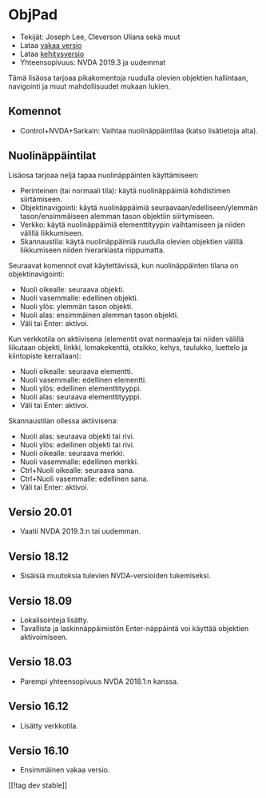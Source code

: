 # ObjPad #

* Tekijät: Joseph Lee, Cleverson Uliana sekä muut
* Lataa [vakaa versio][1]
* Lataa [kehitysversio][2]
* Yhteensopivuus: NVDA 2019.3 ja uudemmat

Tämä lisäosa tarjoaa pikakomentoja ruudulla olevien objektien hallintaan,
navigointi ja muut mahdollisuudet mukaan lukien.

## Komennot

* Control+NVDA+Sarkain: Vaihtaa nuolinäppäintilaa (katso lisätietoja alta).

## Nuolinäppäintilat

Lisäosa tarjoaa neljä tapaa nuolinäppäinten käyttämiseen:

* Perinteinen (tai normaali tila): käytä nuolinäppäimiä kohdistimen
  siirtämiseen.
* Objektinavigointi: käytä nuolinäppäimiä seuraavaan/edelliseen/ylemmän
  tason/ensimmäiseen alemman tason objektiin siirtymiseen.
* Verkko: käytä nuolinäppäimiä elementtityypin vaihtamiseen ja niiden
  välillä liikkumiseen.
* Skannaustila: käytä nuolinäppäimiä ruudulla olevien objektien välillä
  liikkumiseen niiden hierarkiasta riippumatta.

Seuraavat komennot ovat käytettävissä, kun nuolinäppäinten tilana on
objektinavigointi:

* Nuoli oikealle: seuraava objekti.
* Nuoli vasemmalle: edellinen objekti.
* Nuoli ylös: ylemmän tason objekti.
* Nuoli alas: ensimmäinen alemman tason objekti.
* Väli tai Enter: aktivoi.

Kun verkkotila on aktiivisena (elementit ovat normaaleja tai niiden välillä
liikutaan objekti, linkki, lomakekenttä, otsikko, kehys, taulukko, luettelo
ja kiintopiste kerrallaan):

* Nuoli oikealle: seuraava elementti.
* Nuoli vasemmalle: edellinen elementti.
* Nuoli ylös: edellinen elementtityyppi.
* Nuoli alas: seuraava elementtityyppi.
* Väli tai Enter: aktivoi.

Skannaustilan ollessa aktiivisena:

* Nuoli alas: seuraava objekti tai rivi.
* Nuoli ylös: edellinen objekti tai rivi.
* Nuoli oikealle: seuraava merkki.
* Nuoli vasemmalle: edellinen merkki.
* Ctrl+Nuoli oikealle: seuraava sana.
* Ctrl+Nuoli vasemmalle: edellinen sana.
* Väli tai Enter: aktivoi.

## Versio 20.01

* Vaatii NVDA 2019.3:n tai uudemman.

## Versio 18.12

* Sisäisiä muutoksia tulevien NVDA-versioiden tukemiseksi.

## Versio 18.09

* Lokalisointeja lisätty.
* Tavallista ja laskinnäppäimistön Enter-näppäintä voi käyttää objektien
  aktivoimiseen.

## Versio 18.03

* Parempi yhteensopivuus NVDA 2018.1:n kanssa.

## Versio 16.12

* Lisätty verkkotila.

## Versio 16.10

* Ensimmäinen vakaa versio.

[[!tag dev stable]]

[1]: https://addons.nvda-project.org/files/get.php?file=objPad

[2]: https://addons.nvda-project.org/files/get.php?file=objPad-dev
